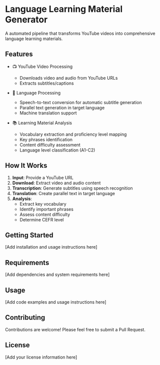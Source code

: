 # Language Learning Material Generator

A automated pipeline that transforms YouTube videos into comprehensive language learning materials.

## Features

- 📺 YouTube Video Processing
  - Downloads video and audio from YouTube URLs
  - Extracts subtitles/captions

- 🎯 Language Processing
  - Speech-to-text conversion for automatic subtitle generation
  - Parallel text generation in target language
  - Machine translation support

- 📚 Learning Material Analysis
  - Vocabulary extraction and proficiency level mapping
  - Key phrases identification
  - Content difficulty assessment
  - Language level classification (A1-C2)

## How It Works

1. **Input**: Provide a YouTube URL
2. **Download**: Extract video and audio content
3. **Transcription**: Generate subtitles using speech recognition
4. **Translation**: Create parallel text in target language
5. **Analysis**: 
   - Extract key vocabulary
   - Identify important phrases
   - Assess content difficulty
   - Determine CEFR level

## Getting Started

[Add installation and usage instructions here]

## Requirements

[Add dependencies and system requirements here]

## Usage

[Add code examples and usage instructions here]

## Contributing

Contributions are welcome! Please feel free to submit a Pull Request.

## License

[Add your license information here]
